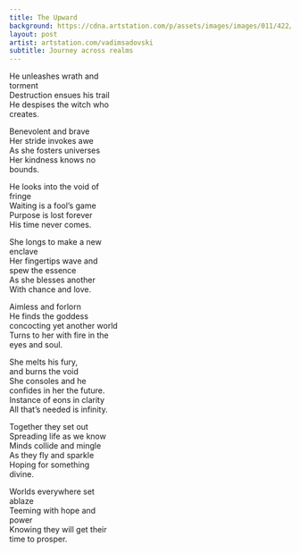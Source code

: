 ```yaml
---
title: The Upward 
background: https://cdna.artstation.com/p/assets/images/images/011/422/852/large/vadim-sadovski-z42.jpg
layout: post
artist: artstation.com/vadimsadovski
subtitle: Journey across realms
---
```


He unleashes wrath and
<br/>torment
<br/>Destruction ensues his trail
<br/>He despises the witch who
<br/>creates.

Benevolent and brave
<br/>Her stride invokes awe
<br/>As she fosters universes
<br/>Her kindness knows no
<br/>bounds.

He looks into the void of
<br/>fringe
<br/>Waiting is a fool’s game
<br/>Purpose is lost forever
<br/>His time never comes.

She longs to make a new
<br/>enclave
<br/>Her fingertips wave and
<br/>spew the essence
<br/>As she blesses another
<br/>With chance and love. 

Aimless and forlorn
<br/>He finds the goddess
<br/>concocting yet another world
<br/>Turns to her with fire in the
<br/>eyes and soul.

She melts his fury,
<br/>and burns the void
<br/>She consoles and he
<br/>confides in her the future.
<br/>Instance of eons in clarity
<br/>All that’s needed is infinity.

Together they set out
<br/>Spreading life as we know 
<br/>Minds collide and mingle
<br/>As they fly and sparkle
<br/>Hoping for something
<br/>divine.

Worlds everywhere set
<br/>ablaze
<br/>Teeming with hope and
<br/>power
<br/>Knowing they will get their
<br/>time to prosper.
